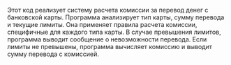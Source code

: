 Этот код реализует систему расчета комиссии за перевод денег с банковской карты. Программа анализирует тип карты, сумму перевода и текущие лимиты.
Она применяет правила расчета комиссии, специфичные для каждого типа карты.
В случае превышения лимитов, программа выводит сообщение о невозможности перевода.
Если лимиты не превышены, программа вычисляет комиссию и выводит сумму перевода с комиссией.
